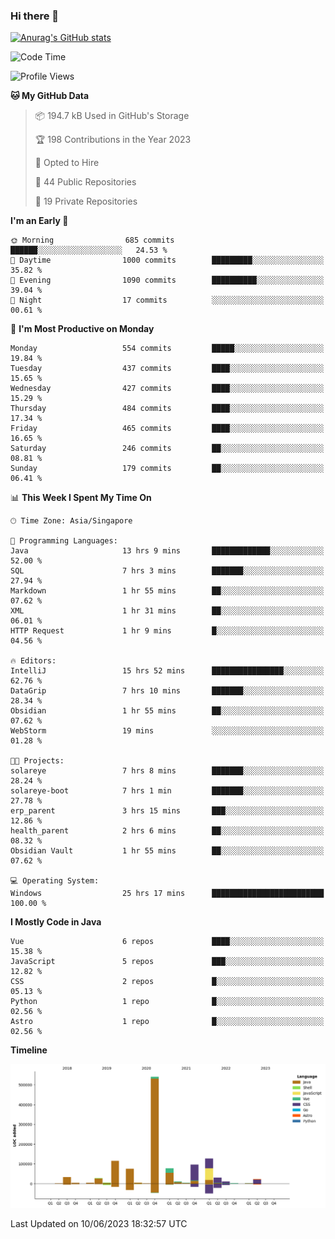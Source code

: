 ### Hi there 👋

[![Anurag's GitHub stats](https://github-readme-stats.vercel.app/api?username=xiumu2017&show_icons=true&theme=radical)](https://github.com/anuraghazra/github-readme-stats)

<!--
**xiumu2017/xiumu2017** is a ✨ _special_ ✨ repository because its `README.md` (this file) appears on your GitHub profile.

Here are some ideas to get you started:

- 🔭 I’m currently working on ...
- 🌱 I’m currently learning ...
- 👯 I’m looking to collaborate on ...
- 🤔 I’m looking for help with ...
- 💬 Ask me about ...
- 📫 How to reach me: ...
- 😄 Pronouns: ...
- ⚡ Fun fact: ...
-->

<!--START_SECTION:waka-->
![Code Time](http://img.shields.io/badge/Code%20Time-1%2C474%20hrs%2023%20mins-blue)

![Profile Views](http://img.shields.io/badge/Profile%20Views-0-blue)

**🐱 My GitHub Data** 

> 📦 194.7 kB Used in GitHub's Storage 
 > 
> 🏆 198 Contributions in the Year 2023
 > 
> 💼 Opted to Hire
 > 
> 📜 44 Public Repositories 
 > 
> 🔑 19 Private Repositories 
 > 
**I'm an Early 🐤** 

```text
🌞 Morning                685 commits         ██████░░░░░░░░░░░░░░░░░░░   24.53 % 
🌆 Daytime                1000 commits        █████████░░░░░░░░░░░░░░░░   35.82 % 
🌃 Evening                1090 commits        ██████████░░░░░░░░░░░░░░░   39.04 % 
🌙 Night                  17 commits          ░░░░░░░░░░░░░░░░░░░░░░░░░   00.61 % 
```
📅 **I'm Most Productive on Monday** 

```text
Monday                   554 commits         █████░░░░░░░░░░░░░░░░░░░░   19.84 % 
Tuesday                  437 commits         ████░░░░░░░░░░░░░░░░░░░░░   15.65 % 
Wednesday                427 commits         ████░░░░░░░░░░░░░░░░░░░░░   15.29 % 
Thursday                 484 commits         ████░░░░░░░░░░░░░░░░░░░░░   17.34 % 
Friday                   465 commits         ████░░░░░░░░░░░░░░░░░░░░░   16.65 % 
Saturday                 246 commits         ██░░░░░░░░░░░░░░░░░░░░░░░   08.81 % 
Sunday                   179 commits         ██░░░░░░░░░░░░░░░░░░░░░░░   06.41 % 
```


📊 **This Week I Spent My Time On** 

```text
🕑︎ Time Zone: Asia/Singapore

💬 Programming Languages: 
Java                     13 hrs 9 mins       █████████████░░░░░░░░░░░░   52.00 % 
SQL                      7 hrs 3 mins        ███████░░░░░░░░░░░░░░░░░░   27.94 % 
Markdown                 1 hr 55 mins        ██░░░░░░░░░░░░░░░░░░░░░░░   07.62 % 
XML                      1 hr 31 mins        ██░░░░░░░░░░░░░░░░░░░░░░░   06.01 % 
HTTP Request             1 hr 9 mins         █░░░░░░░░░░░░░░░░░░░░░░░░   04.56 % 

🔥 Editors: 
IntelliJ                 15 hrs 52 mins      ████████████████░░░░░░░░░   62.76 % 
DataGrip                 7 hrs 10 mins       ███████░░░░░░░░░░░░░░░░░░   28.34 % 
Obsidian                 1 hr 55 mins        ██░░░░░░░░░░░░░░░░░░░░░░░   07.62 % 
WebStorm                 19 mins             ░░░░░░░░░░░░░░░░░░░░░░░░░   01.28 % 

🐱‍💻 Projects: 
solareye                 7 hrs 8 mins        ███████░░░░░░░░░░░░░░░░░░   28.24 % 
solareye-boot            7 hrs 1 min         ███████░░░░░░░░░░░░░░░░░░   27.78 % 
erp_parent               3 hrs 15 mins       ███░░░░░░░░░░░░░░░░░░░░░░   12.86 % 
health_parent            2 hrs 6 mins        ██░░░░░░░░░░░░░░░░░░░░░░░   08.32 % 
Obsidian Vault           1 hr 55 mins        ██░░░░░░░░░░░░░░░░░░░░░░░   07.62 % 

💻 Operating System: 
Windows                  25 hrs 17 mins      █████████████████████████   100.00 % 
```

**I Mostly Code in Java** 

```text
Vue                      6 repos             ████░░░░░░░░░░░░░░░░░░░░░   15.38 % 
JavaScript               5 repos             ███░░░░░░░░░░░░░░░░░░░░░░   12.82 % 
CSS                      2 repos             █░░░░░░░░░░░░░░░░░░░░░░░░   05.13 % 
Python                   1 repo              █░░░░░░░░░░░░░░░░░░░░░░░░   02.56 % 
Astro                    1 repo              █░░░░░░░░░░░░░░░░░░░░░░░░   02.56 % 
```



**Timeline**

![Lines of Code chart](https://raw.githubusercontent.com/xiumu2017/xiumu2017/main/assets/bar_graph.png)


 Last Updated on 10/06/2023 18:32:57 UTC
<!--END_SECTION:waka-->
